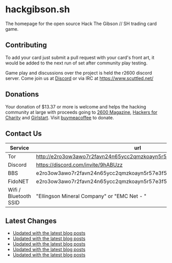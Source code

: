 # hackgibson.sh
The homepage for the open source Hack The Gibson // SH trading card game.


## Contributing

To add your card just submit a pull request with your card's front art, it would be added to the next run of set after community play testing.

Game play and discussions over the project is held the r2600 discord server. Come join us at [Discord](https://discord.com/invite/9hABUzz) or via IRC at https://www.scuttled.net/


## Donations

Your donation of $13.37 or more is welcome and helps the hacking community at large with proceeds going to [2600 Magazine](https://2600.com/), [Hackers for Charity](https://hackersforcharity.org) and [Girlstart](https://girlstart.org).  Visit [buymeacoffee](https://www.buymeacoffee.com/hackgibson.sh) to donate.


## Contact Us

Service | url
-|-
Tor | http://e2ro3ow3awo7r2favn24n65ycc2qmzkoayn5r57e3f56nvjwdcgg32ad.onion
Discord | https://discord.com/invite/9hABUzz
BBS | e2ro3ow3awo7r2favn24n65ycc2qmzkoayn5r57e3f56nvjwdcgg32ad.onion:23
FidoNET | e2ro3ow3awo7r2favn24n65ycc2qmzkoayn5r57e3f56nvjwdcgg32ad.onion:24554
Wifi / Bluetooth SSID | "Ellingson Mineral Company" or "EMC Net - <fidonet address>"

## Latest Changes
<!-- BLOG-POST-LIST:START -->
- [Updated with the latest blog posts](https://github.com/DFW2600/hackgibson.sh/commit/e550d1be26a91c4c4cf273f0861eb336d31d7447)
- [Updated with the latest blog posts](https://github.com/DFW2600/hackgibson.sh/commit/a33f72edd8860aa4d16e8f89a446b9aa9e2478e7)
- [Updated with the latest blog posts](https://github.com/DFW2600/hackgibson.sh/commit/568c61bcf236b1cf8b770d9bac6e763ff580a715)
- [Updated with the latest blog posts](https://github.com/DFW2600/hackgibson.sh/commit/d147e0e837f4704b5b4ea9ba1cc7a734ab808c6f)
- [Updated with the latest blog posts](https://github.com/DFW2600/hackgibson.sh/commit/c4549e7c68d119da37f9ca39bfc36af310f22dd8)
<!-- BLOG-POST-LIST:END -->

